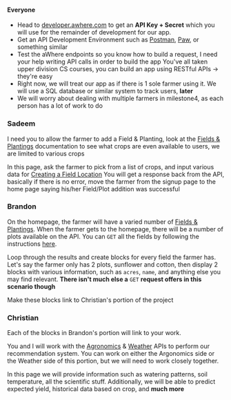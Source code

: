 #### Everyone
+ Head to [developer.awhere.com](https://developer.awhere.com/api/get-started) to get an **API Key + Secret** which 
you will use for the remainder of development for our app. 
+ Get an API Development Environment such as [Postman](www.getpostman.com), [Paw](https://paw.cloud), or something similar
+ Test the aWhere endpoints so you know how to build a request, I need your help writing API calls in order to build the app
You've all taken upper division CS courses, you can build an app using RESTful APIs -> they're easy
+ Right now, we will treat our app as if there is 1 sole farmer using it. We will use a SQL database or similar system
to track users, **later**
+ We will worry about dealing with multiple farmers in milestone4, as each person has a lot of work to do

### Sadeem
I need you to allow the farmer to add a Field & Planting, look at the [Fields & Plantings](https://developer.awhere.com/api/reference/fields-plantings) documentation
to see what crops are even available to users, we are limited to various crops

In this page, ask the farmer to pick from a list of crops, and input various data for [Creating a Field Location](https://developer.awhere.com/api/reference/fields/create-field)
You will get a response back from the API, basically if there is no error, move the farmer from the signup page to the home page saying 
his/her Field/Plot addition was successful 


### Brandon
On the homepage, the farmer  will have a varied number of [Fields & Plantings](https://developer.awhere.com/api/reference/fields-plantings).
When the farmer gets to the homepage, there will be a number of plots available on the API. You can `GET` all the fields by following the instructions 
[here](https://developer.awhere.com/api/reference/fields/get-fields).

Loop through the results and create blocks for every field the farmer has. Let's say the farmer only has 2 plots, sunflower and cotton,
then display 2 blocks with various information, such as `acres`, `name`, and anything else you may find relevant. __There isn't much else a__ `GET` __request offers in this scenario though__

Make these blocks link to Christian's portion of the project


### Christian
Each of the blocks in Brandon's portion will link to your work.

You and I will work with the [Agronomics](https://developer.awhere.com/api/reference/agronomics) & [Weather](https://developer.awhere.com/api/reference/weather)
APIs to perform our recommendation system. You can work on either the Argonomics side or the Weather side of this portion, but we will need to work 
closely together.

In this page we will provide information such as watering patterns, soil temperature, all the scientific stuff. Additionally, we will be able to predict expected yield, historical data based on crop,
and **much more**
